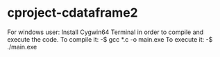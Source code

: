 # cproject-cdataframe2

For windows user:
    Install Cygwin64 Terminal in order to compile and execute the code.
        To compile it:
            -$ gcc *.c -o main.exe
        To execute it:
            -$ ./main.exe
